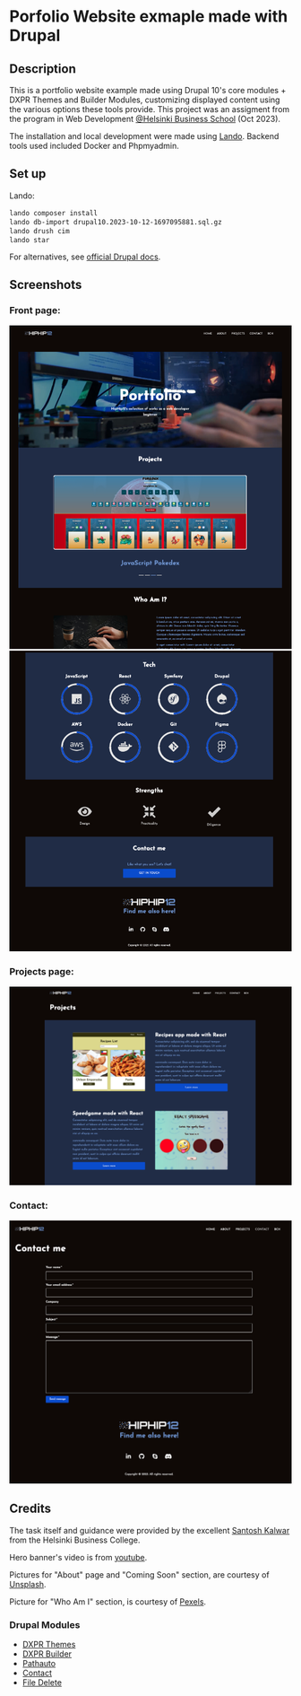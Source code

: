 # Porfolio Website exmaple made with Drupal

## Description

This is a portfolio website example made using Drupal 10's core modules + DXPR Themes and Builder Modules, customizing displayed content using the various options these tools provide. This project was an assigment from the program in Web Development [@Helsinki Business School](https://en.bc.fi) (Oct 2023).

The installation and local development were made using [Lando](https://docs.lando.dev/drupal/getting-started.html). Backend tools used included Docker and Phpmyadmin.

## Set up

Lando:

```shell
lando composer install
lando db-import drupal10.2023-10-12-1697095881.sql.gz
lando drush cim
lando star
```

For alternatives, see [official Drupal docs](https://www.drupal.org/docs/getting-started/installing-drupal).


## Screenshots

### Front page:
![alt text](assets/Screenshot_frontpage1.png)
![alt text](assets/Screenshot_frontpage2.png)

### Projects page:
![alt text](assets/Screenshot_projects1.png)

### Contact:
![alt text](assets/Screenshot_contact.png)

## Credits

The task itself and guidance were provided by the excellent [Santosh Kalwar](https://github.com/kalwar) from the Helsinki Business College.

Hero banner's video is from [youtube](https://www.youtube.com/watch?v=QKKujrm8O7M).

Pictures for "About" page and "Coming Soon" section, are courtesy of [Unsplash](https://unsplash.com/).

Picture for "Who Am I" section, is courtesy of [Pexels](https://www.pexels.com).

### Drupal Modules

- [DXPR Themes](https://www.drupal.org/project/dxpr_theme)
- [DXPR Builder](https://www.drupal.org/project/dxpr_builder)
- [Pathauto](https://www.drupal.org/search/site/pathauto)
- [Contact](https://www.drupal.org/docs/8/core/modules/contact/overview)
- [File Delete](https://www.drupal.org/project/file_delete)